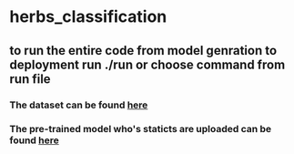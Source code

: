 # herbs_classification
## to run the entire code from model genration to deployment run ./run or choose command from run file
### The dataset can be found [here](https://drive.google.com/drive/folders/1qeKFd-fe_1toRqdoIdstgfBxbUR7sUBJ?usp=sharing)
### The pre-trained model who's staticts are uploaded can be found [here](https://drive.google.com/file/d/1UzB7NMGw6SVpJwVRWFS71IDxwm_LUfZi/view?usp=sharing)
